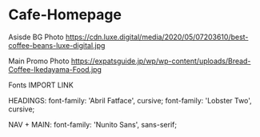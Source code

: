 # Cafe-Homepage

Asisde BG Photo
https://cdn.luxe.digital/media/2020/05/07203610/best-coffee-beans-luxe-digital.jpg

Main Promo Photo
https://expatsguide.jp/wp/wp-content/uploads/Bread-Coffee-Ikedayama-Food.jpg

Fonts
IMPORT LINK
<style>
@import url('https://fonts.googleapis.com/css2?family=Abril+Fatface&family=Lobster+Two&family=Nunito+Sans:wght@300;600&display=swap');
</style>

HEADINGS:
font-family: 'Abril Fatface', cursive;
font-family: 'Lobster Two', cursive;

NAV + MAIN: 
font-family: 'Nunito Sans', sans-serif;
